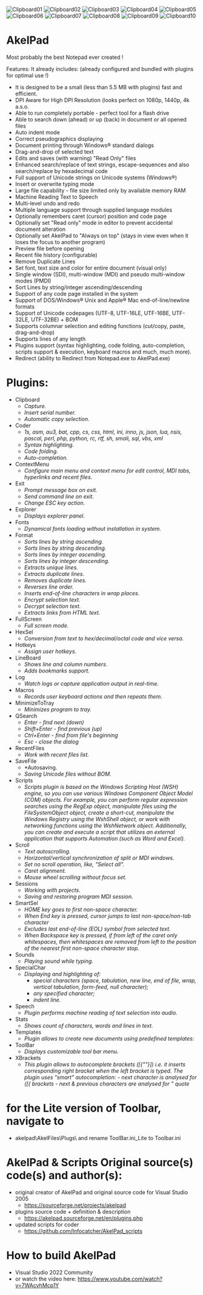 ![Clipboard01](https://user-images.githubusercontent.com/122004809/211796075-ab979206-621d-430e-ac61-1feceb38dddd.jpg)
![Clipboard02](https://user-images.githubusercontent.com/122004809/211796078-3af9d667-badb-4daa-844f-18deabcc65e4.jpg)
![Clipboard03](https://user-images.githubusercontent.com/122004809/211796085-897eebb7-392f-43e3-a070-f3719421699b.jpg)
![Clipboard04](https://user-images.githubusercontent.com/122004809/211796091-c99196a4-45ba-4747-ad49-09b44d118948.jpg)
![Clipboard05](https://user-images.githubusercontent.com/122004809/211796095-52211209-106b-4cda-b5b2-d9039d93664b.jpg)
![Clipboard06](https://user-images.githubusercontent.com/122004809/211796100-a87004b3-8bfa-4bf0-a354-3914818827db.jpg)
![Clipboard07](https://user-images.githubusercontent.com/122004809/211796105-e14eaaf2-dc23-4498-9f59-eddeffd5a86a.jpg)
![Clipboard08](https://user-images.githubusercontent.com/122004809/211796108-d506db0a-a25a-4a92-8d9f-39bad5256b22.jpg)
![Clipboard09](https://user-images.githubusercontent.com/122004809/211796111-b5c537dc-aca7-4f04-8988-14d43fbdf956.jpg)
![Clipboard10](https://user-images.githubusercontent.com/122004809/211796117-6192c102-51a5-42d1-8c56-80d57b8a1f0d.jpg)


# AkelPad
Most probably the best Notepad ever created !


Features: It already includes: (already configured and bundled with plugins for optimal use !)

* It is designed to be a small (less than 5.5 MB with plugins) fast and efficient.
* DPI Aware for High DPI Resolution (looks perfect on 1080p, 1440p, 4k a.s.o.
* Able to run completely portable - perfect tool for a flash drive
* Able to search down (ahead) or up (back) in document or all opened files
* Auto indent mode
* Correct pseudographics displaying
* Document printing through Windows® standard dialogs
* Drag-and-drop of selected text
* Edits and saves (with warning) "Read Only" files
* Enhanced search/replace of text strings, escape-sequences and also search/replace by hexadecimal code
* Full support of Unicode strings on Unicode systems (Windows®)
* Insert or overwrite typing mode
* Large file capability - file size limited only by available memory RAM
* Machine Reading Text to Speech
* Multi-level undo and redo
* Multiple language support through supplied language modules
* Optionally remembers caret (cursor) position and code page
* Optionally set "Read only" mode in editor to prevent accidental document alteration
* Optionally set AkelPad to "Always on top" (stays in view even when it loses the focus to another program)
* Preview file before opening
* Recent file history (configurable)
* Remove Duplicate Lines
* Set font, text size and color for entire document (visual only)
* Single window (SDI), multi-window (MDI) and pseudo multi-window modes (PMDI)
* Sort Lines by string/integer ascending/descending
* Support of any code page installed in the system
* Support of DOS/Windows® Unix and Apple® Mac end-of-line/newline formats
* Support of Unicode codepages (UTF-8, UTF-16LE, UTF-16BE, UTF-32LE, UTF-32BE) + BOM
* Supports columnar selection and editing functions (cut/copy, paste, drag-and-drop)
* Supports lines of any length
* Plugins support (syntax highlighting, code folding, auto-completion, scripts support & execution, keyboard macros and much, much more).
* Redirect (ability to Redirect from Notepad.exe to AkelPad.exe)

# Plugins:

* Clipboard
  - *Capture.*
  - *Insert serial number.*
  - *Automatic copy selection.*
* Coder
  - *1s, asm, au3, bat, cpp, cs, css, html, ini, inno, js, json, lua, nsis, pascal, perl, php, python, rc, rtf, sh, smali, sql, vbs, xml*
  - *Syntax highlighting.*
  - *Code folding.*
  - *Auto-completion.*
* ContextMenu
  - *Configure main menu and context menu for edit control, MDI tabs, hyperlinks and recent files.*
* Exit
  - *Prompt message box on exit.*
  - *Send command line on exit.*
  - *Change ESC key action.*
* Explorer
  - *Displays explorer panel.*
* Fonts
  - *Dynamical fonts loading without installation in system.*
* Format
  - *Sorts lines by string ascending.*
  - *Sorts lines by string descending.*
  - *Sorts lines by integer ascending.*
  - *Sorts lines by integer descending.*
  - *Extracts unique lines.*
  - *Extracts duplicate lines.*
  - *Removes duplicate lines.*
  - *Reverses line order.*
  - *Inserts end-of-line characters in wrap places.*
  - *Encrypt selection text.*
  - *Decrypt selection text.*
  - *Extracts links from HTML text.*
* FullScreen
  - *Full screen mode.*
* HexSel
  - *Conversion from text to hex/decimal/octal code and vice versa.*
* Hotkeys
  - *Assign user hotkeys.*
* LineBoard
  - *Shows line and column numbers.*
  - *Adds bookmarks support.*
* Log
  - *Watch logs or capture application output in real-time.*
* Macros
  - *Records user keyboard actions and then repeats them.*
* MinimizeToTray
  - *Minimizes program to tray.*
* QSearch
  - *Enter - find next (down)*
  - *Shift+Enter - find previous (up)*
  - *Ctrl+Enter - find from file's beginning*
  - *Esc - close the dialog*
* RecentFiles
  - *Work with recent files list.*
* SaveFile
  - *Autosaving.
  - *Saving Unicode files without BOM.*
* Scripts
  - *Scripts plugin is based on the Windows Scripting Host (WSH) engine, so you can use various Windows Component Object Model (COM) objects. For example, you can perform regular expression searches using the RegExp object, manipulate files using the FileSystemObject object, create a short-cut, manipulate the Windows Registry using the WshShell object, or work with networking functions using the WshNetwork object. Additionally, you can create and execute a script that utilizes an external application that supports Automation (such as Word and Excel).*
* Scroll
  - *Text autoscrolling.*
  - *Horizontal/vertical synchronization of split or MDI windows.*
  - *Set no scroll operation, like, "Select all".*
  - *Caret alignment.*
  - *Mouse wheel scrolling without focus set.*
* Sessions
  - *Working with projects.*
  - *Saving and restoring program MDI session.*
* SmartSel
  - *HOME key goes to first non-space character.*
  - *When End key is pressed, cursor jumps to last non-space/non-tab character*
  - *Excludes last end-of-line (EOL) symbol from selected text.*
  - *When Backspace key is pressed, if from left of the caret only whitespaces, then whitespaces are removed from left to the position of the nearest first non-space character stop.*
* Sounds
  - *Playing sound while typing.*
* SpecialChar
  - *Displaying and highlighting of:*
    - *special characters (space, tabulation, new line, end of file, wrap, vertical tabulation, form-feed, null character);*
    - *any specified character;*
    - *indent line.*
* Speech
  - *Plugin performs machine reading of text selection into audio.*
* Stats
  - *Shows count of characters, words and lines in text.*
* Templates
  - *Plugin allows to create new documents using predefined templates:*
* ToolBar
  - *Displays customizable tool bar menu.*
* XBrackets
  - *This plugin allows to autocomplete brackets ([{""}]) i.e. it inserts corresponding right bracket when the left bracket is typed. The plugin uses "smart" autocompletion: - next character is analysed for ([{ brackets - next & previous characters are analysed for " quote*

# for the Lite version of Toolbar, navigate to
* akelpad\AkelFiles\Plugs\ and rename ToolBar.ini_Lite to Toolbar.ini


# AkelPad & Scripts Original source(s) code(s) and author(s):
  * original creator of AkelPad and original source code for Visual Studio 2005
    - https://sourceforge.net/projects/akelpad
  * plugins source code + definition & description
    - https://akelpad.sourceforge.net/en/plugins.php
  * updated scripts for coder
    - https://github.com/Infocatcher/AkelPad_scripts

# How to build AkelPad
* Visual Studio 2022 Community
* or watch the video here: https://www.youtube.com/watch?v=7WAcyhMcp1Y
